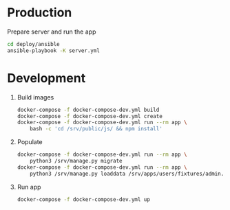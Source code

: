 # Production

Prepare server and run the app

```sh
cd deploy/ansible
ansible-playbook -K server.yml
```

# Development

1. Build images

    ```sh
    docker-compose -f docker-compose-dev.yml build
    docker-compose -f docker-compose-dev.yml create
    docker-compose -f docker-compose-dev.yml run --rm app \
        bash -c 'cd /srv/public/js/ && npm install'
    ```

2. Populate

    ```sh
    docker-compose -f docker-compose-dev.yml run --rm app \
        python3 /srv/manage.py migrate
    docker-compose -f docker-compose-dev.yml run --rm app \
        python3 /srv/manage.py loaddata /srv/apps/users/fixtures/admin.json
    ```

3. Run app

    ```sh
    docker-compose -f docker-compose-dev.yml up
    ```
